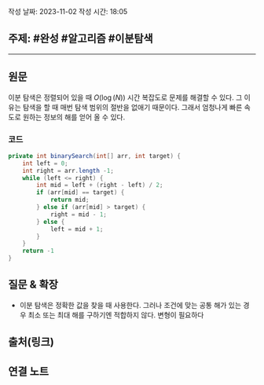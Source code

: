 작성 날짜: 2023-11-02
작성 시간: 18:05

## 주제: #완성  #알고리즘 #이분탐색 

----
## 원문
이분 탐색은 정렬되어 있을 때 $O(\log(N))$ 시간 복잡도로 문제를 해결할 수 있다. 그 이유는 탐색을 할 때 매번 탐색 범위의 절반을 없애기 때문이다. 그래서 엄청나게 빠른 속도로 원하는 정보의 해를 얻어 올 수 있다.

### 코드
```java
private int binarySearch(int[] arr, int target) {
	int left = 0;
	int right = arr.length -1;
	while (left <= right) {
		int mid = left + (right - left) / 2;
		if (arr[mid] == target) {
			return mid;
		} else if (arr[mid] > target) {
			right = mid - 1;	
		} else {
			left = mid + 1;
		}
	}
	return -1
}
```

## 질문 & 확장

- 이분 탐색은 정확한 값을 찾을 때 사용한다. 그러나 조건에 맞는 공통 해가 있는 경우 최소 또는 최대 해를 구하기엔 적합하지 않다. 변형이 필요하다 

## 출처(링크)


## 연결 노트










